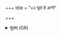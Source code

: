 +++
title = "०२ घृतं ते अग्ने"

+++
<details><summary>मूलम् (GR)</summary>

+++(PSK 20.32.2)+++घृतं ते अग्ने दिव्ये सधस्थे  
घृतेन त्वा मनुर् अद्या सम् ईधे ।  
घृतं ते देवा आप्या वहन्ति  
घृतं तुभ्यं दुह्रते गावो अग्रे ॥
</details>